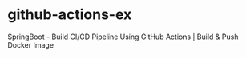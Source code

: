 # github-actions-ex
SpringBoot - Build CI/CD Pipeline Using GitHub Actions | Build & Push Docker Image
